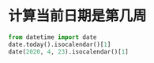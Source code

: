 # 计算当前日期是第几周

```python
from datetime import date
date.today().isocalendar()[1]
date(2020, 4, 23).isocalendar()[1]
```
